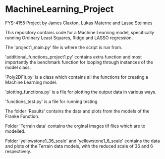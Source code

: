 # MachineLearning_Project

FYS-4155
Project by James Claxton, Lukas Materne and Lasse Steinnes

This repository contains code for a Machine Learning model, specifically running Ordinary Least Squares, Ridge and LASSO regression.

The 'project1_main.py' file is where the script is run from.

'additional_functions_project1.py' contains extra function and most importantly the benchmark function for looping through instances of the model class.

'Poly2DFit.py' is a class which contains all the functions for creating a Machine Learning model.

'plotting_functions.py' is a file for plotting the output data in various ways.

'functions_test.py' is a file for running testing.

The folder 'Results' contains the data and plots from the models of the Franke Function.

Folder 'Terrain data' contains the orginal images tif files which are to modelled.

Folder 'yellowstone1_36_scale' and 'yellowstone1_6_scale' contains the data and plots of the Terrain data models, with the reduced scale of 36 and 6 respectively. 
